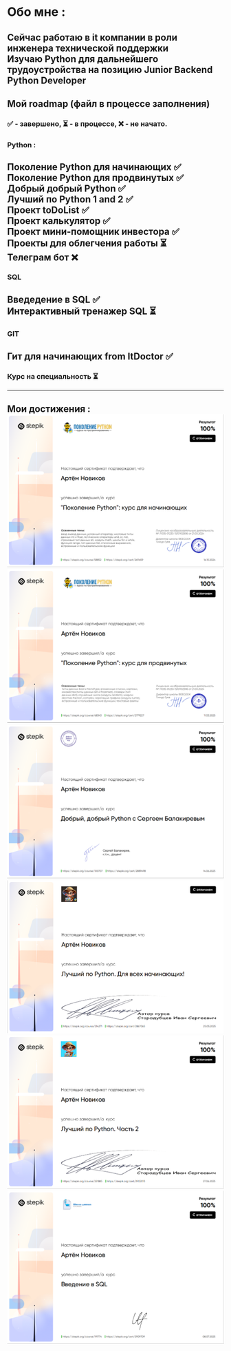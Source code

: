 # Обо мне :

 Сейчас работаю в it компании в роли инженера технической поддержки  
 Изучаю Python для дальнейшего трудоустройства на позицию Junior Backend Python Developer
---
## Мой roadmap  (файл в процессе заполнения)
### ✅ - завершено, ⏳ - в процессе, ❌ - не начато.

### Python :  
Поколение Python для начинающих ✅  
Поколение Python для продвинутых ✅  
Добрый добрый Python ✅  
Лучший по Python 1 and 2 ✅  
Проект toDoList ✅  
Проект калькулятор ✅  
Проект мини-помощник инвестора ✅    
Проекты для облегчения работы ⏳  
Телеграм бот ❌  
---  
### SQL  
Введедение в SQL ✅  
Интерактивный тренажер SQL ⏳
---
### GIT
Гит для начинающих from ItDoctor ✅
---

### Курс на специальность ⏳
---


Мои достижения :  
![alt text](Screenshots/Screenshot_1.png)
![alt text](Screenshots/Screenshot_6.png)
![alt text](Screenshots/Screenshot_4.png)
![alt text](Screenshots/Screenshot_3.png)
![alt text](Screenshots/Screenshot_2.png)
![alt text](Screenshots/Screenshot_5.png)
---
